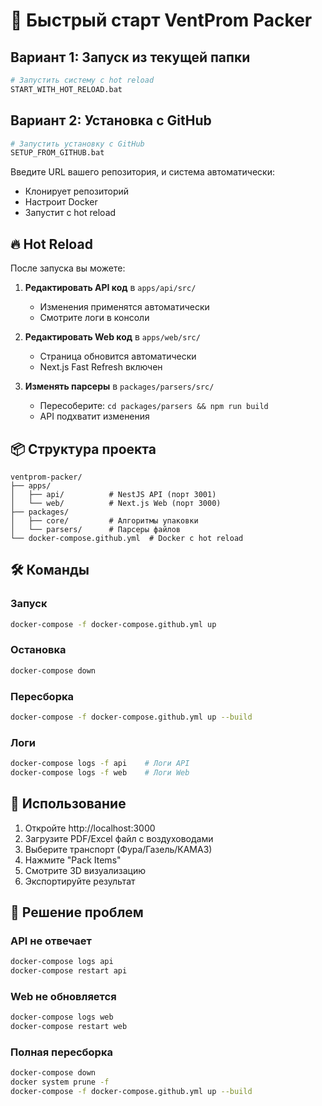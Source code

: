 # 🚀 Быстрый старт VentProm Packer

## Вариант 1: Запуск из текущей папки

```bash
# Запустить систему с hot reload
START_WITH_HOT_RELOAD.bat
```

## Вариант 2: Установка с GitHub

```bash
# Запустить установку с GitHub
SETUP_FROM_GITHUB.bat
```

Введите URL вашего репозитория, и система автоматически:
- Клонирует репозиторий
- Настроит Docker
- Запустит с hot reload

## 🔥 Hot Reload

После запуска вы можете:

1. **Редактировать API код** в `apps/api/src/`
   - Изменения применятся автоматически
   - Смотрите логи в консоли

2. **Редактировать Web код** в `apps/web/src/`
   - Страница обновится автоматически
   - Next.js Fast Refresh включен

3. **Изменять парсеры** в `packages/parsers/src/`
   - Пересоберите: `cd packages/parsers && npm run build`
   - API подхватит изменения

## 📦 Структура проекта

```
ventprom-packer/
├── apps/
│   ├── api/          # NestJS API (порт 3001)
│   └── web/          # Next.js Web (порт 3000)
├── packages/
│   ├── core/         # Алгоритмы упаковки
│   └── parsers/      # Парсеры файлов
└── docker-compose.github.yml  # Docker с hot reload
```

## 🛠️ Команды

### Запуск
```bash
docker-compose -f docker-compose.github.yml up
```

### Остановка
```bash
docker-compose down
```

### Пересборка
```bash
docker-compose -f docker-compose.github.yml up --build
```

### Логи
```bash
docker-compose logs -f api    # Логи API
docker-compose logs -f web    # Логи Web
```

## 🎯 Использование

1. Откройте http://localhost:3000
2. Загрузите PDF/Excel файл с воздуховодами
3. Выберите транспорт (Фура/Газель/КАМАЗ)
4. Нажмите "Pack Items"
5. Смотрите 3D визуализацию
6. Экспортируйте результат

## 🐛 Решение проблем

### API не отвечает
```bash
docker-compose logs api
docker-compose restart api
```

### Web не обновляется
```bash
docker-compose logs web
docker-compose restart web
```

### Полная пересборка
```bash
docker-compose down
docker system prune -f
docker-compose -f docker-compose.github.yml up --build
```
